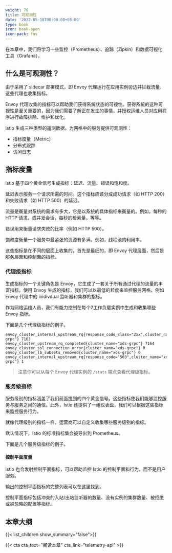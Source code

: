 ```yaml
---
weight: 70
title: 可观测性
date: '2022-05-18T00:00:00+08:00'
type: book
icon: book-open
icon-pack: fas
---
```


在本章中，我们将学习一些监控（Prometheus）、追踪（Zipkin）和数据可视化工具（Grafana）。

## 什么是可观测性？

由于采用了 sidecar 部署模式，即 Envoy 代理运行在应用实例旁边并拦截流量，这些代理也收集指标。

Envoy 代理收集的指标可以帮助我们获得系统状态的可视性。获得系统的这种可视性是至关重要的，因为我们需要了解正在发生的事情，并授权运维人员对应用程序进行故障排除、维护和优化。

Istio 生成三种类型的遥测数据，为网格中的服务提供可观测性：

- 指标度量（Metric）
- 分布式跟踪
- 访问日志

## 指标度量

Istio 基于四个黄金信号生成指标：延迟、流量、错误和饱和度。

延迟表示服务一个请求所需的时间。这个指标应该分成成功请求（如 HTTP 200）和失败请求（如 HTTP 500）的延迟。

流量是衡量对系统的需求有多大，它是以系统的具体指标来衡量的。例如，每秒的 HTTP 请求，或并发会话，每秒的检索量，等等。

错误用来衡量请求失败的比率（例如 HTTP 500）。

饱和度衡量一个服务中最紧张的资源有多满。例如，线程池的利用率。

这些指标是在不同的层面上收集的，首先是最细的，即 Envoy 代理层面，然后是服务层面和控制面的指标。

### 代理级指标

生成指标的一个关键角色是 Envoy，它生成了一套关于所有通过代理的流量的丰富指标。使用 Envoy 生成的指标，我们可以以最低的粒度来监控服务网格，例如 Envoy 代理中的 inidivdual 监听器和集群的指标。

作为网格运维人员，我们有能力控制在每个2工作负载实例中生成和收集哪些 Envoy 指标。

下面是几个代理级指标的例子。

```
envoy_cluster_internal_upstream_rq{response_code_class="2xx",cluster_name="xds-grpc"} 7163
envoy_cluster_upstream_rq_completed{cluster_name="xds-grpc"} 7164
envoy_cluster_ssl_connection_error{cluster_name="xds-grpc"} 0
envoy_cluster_lb_subsets_removed{cluster_name="xds-grpc"} 0
envoy_cluster_internal_upstream_rq{response_code="503",cluster_name="xds-grpc"} 1
```

> 注意你可以从每个 Envoy 代理实例的 `/stats` 端点查看代理级指标。

### 服务级指标

服务级别的指标涵盖了我们前面提到的四个黄金信号。这些指标使我们能够监控服务与服务之间的通信。此外，Istio 还提供了一组仪表盘，我们可以根据这些指标来监控服务行为。

就像代理级别的指标一样，运营商可以自定义收集哪些服务级别的指标。

默认情况下，Istio 的标准指标集会被导出到 Prometheus。

下面是几个服务级指标的例子。

#### 控制平面度量

Istio 也会发射控制平面指标，可以帮助监控 Istio 的控制平面和行为，而不是用户服务。

输出的控制平面指标的完整列表可以在这里找到。

控制平面指标包括冲突的入站/出站监听器的数量、没有实例的集群数量、被拒绝或被忽略的配置等指标。

## 本章大纲

{{< list_children show_summary="false">}}

{{< cta cta_text="阅读本章" cta_link="telemetry-api" >}}